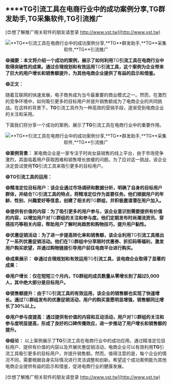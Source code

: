 ## ****TG**引流工具在电商行业中的成功案例分享,**TG**群发助手,**TG**采集软件,**TG**引流推广**

[😍想了解推广相关软件的朋友请登录 http://www.vst.tw](http://www.vst.tw)

 <center><img src="https://vst.tw/MP4/tuiguang/png/5.png" alt="**TG**引流工具在电商行业中的成功案例分享,**TG**群发助手,**TG**采集软件,**TG**引流推广"></center>

**😄摘要：本文将介绍一个成功的案例，展示了如何利用**TG**引流工具在电商行业中取得突破性的成果。通过合理规划和有效运用**TG**引流工具，这个案例为企业带来了巨大的用户增长和销售额提升，为其他电商企业提供了有益的启示和借鉴。**

**😄正文：**

随着互联网的快速发展，电子商务成为当今最重要的商业模式之一。然而，在激烈的竞争环境中，如何吸引更多的目标用户并提升销售额成为了电商企业的共同挑战。在这样的背景下，**TG**引流工具作为一种高效的营销手段，逐渐受到电商企业的关注和采用。

下面我们将分享一个成功的案例，展示了**TG**引流工具在电商行业中的重要作用。

 <center><img src="https://vst.tw/MP4/tuiguang/png/1.png" alt="**TG**引流工具在电商行业中的成功案例分享,**TG**群发助手,**TG**采集软件,**TG**引流推广"></center>

**😄案例背景：**
某电商企业是一家专注于时尚女装销售的线上平台，由于市场竞争激烈，其面临着用户获取困难和销售增长放缓的问题。为了应对这一挑战，该企业决定尝试使用**TG**引流工具来吸引更多的目标用户。

**😄**TG**引流工具的运用：**

**😄精准定位目标用户：该企业通过市场调研和数据分析，明确了自身的目标用户群体，并结合**TG**引流工具的特点，将精准定位作为首要任务。他们根据用户的年龄、性别、兴趣爱好等信息，创建了相关的**TG**群组，并积极邀请潜在用户加入。**

**😄提供有价值的内容：为了吸引更多的用户参与，该企业意识到需要提供有价值的内容，以增加用户对**TG**群组的关注和参与度。他们定期发布时尚潮流资讯、穿搭技巧等相关内容，帮助用户了解时尚趋势和购物技巧，提升用户黏性。**

**😄优惠促销活动：为了进一步提高转化率和销售额，该企业利用**TG**引流工具推出了一系列优惠促销活动。他们在**TG**群组中分享限时优惠券、折扣码等福利，激发用户购买欲望，并通过购物链接引导用户前往电商平台进行购买。**

**😄成果展示：**
**😄通过合理规划和有效运用**TG**引流工具，该电商企业取得了显著的成果：**

**😄用户增长：仅在短短三个月内，**TG**群组的成员数量从零增长到了超过5,000人，其中绝大部分是目标用户。**

**😄销售额提升：由于**TG**引流工具的有效运用，该企业的销售额也实现了快速增长。通过**TG**群组发布的优惠促销活动，用户的购买意愿明显增强，销售额同比增长了30%以上。**

**😄用户参与度提高：通过提供有价值的内容和互动活动，用户对**TG**群组的关注和参与度明显提高，形成了良好的口碑传播效应，进一步推动了用户增长和销售额的提升。**

**😄结论：**
以上案例展示了**TG**引流工具在电商行业中的成功应用。通过精准定位目标用户、提供有价值的内容以及开展优惠促销活动，电商企业可以有效利用**TG**引流工具吸引更多的目标用户，并提升销售额。然而，值得注意的是，每个企业的情况不同，需要根据自身实际情况进行灵活调整和创新。希望这个成功案例能为其他电商企业提供有益的启示和借鉴，促进电商行业的健康发展。

[😍想了解推广相关软件的朋友请登录 http://www.vst.tw](http://www.vst.tw)



